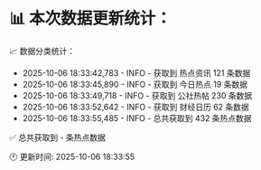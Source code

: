 📊 本次数据更新统计：
==========================

📈 数据分类统计：
- 2025-10-06 18:33:42,783 - INFO - 获取到 热点资讯 121 条数据
- 2025-10-06 18:33:45,890 - INFO - 获取到 今日热点 19 条数据
- 2025-10-06 18:33:49,718 - INFO - 获取到 公社热帖 230 条数据
- 2025-10-06 18:33:52,642 - INFO - 获取到 财经日历 62 条数据
- 2025-10-06 18:33:55,485 - INFO - 总共获取到 432 条热点数据

✅ 总共获取到 - 条热点数据

🕐 更新时间: 2025-10-06 18:33:55
